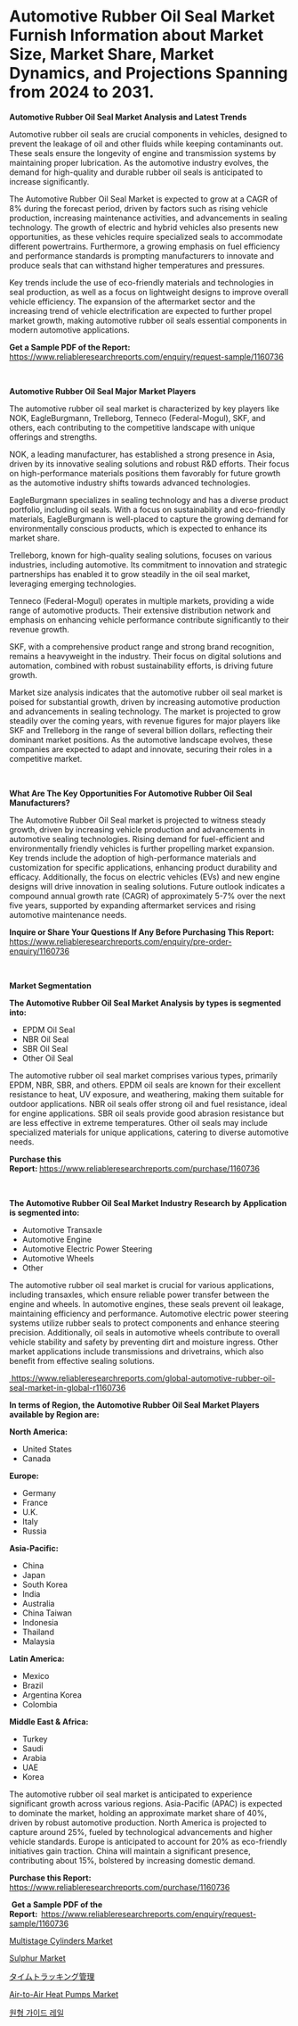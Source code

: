 <p><h1>Automotive Rubber Oil Seal Market Furnish Information about Market Size, Market Share, Market Dynamics, and Projections Spanning from 2024 to 2031.</h1></p><p><strong>Automotive Rubber Oil Seal Market Analysis and Latest Trends</strong></p>
<p><p>Automotive rubber oil seals are crucial components in vehicles, designed to prevent the leakage of oil and other fluids while keeping contaminants out. These seals ensure the longevity of engine and transmission systems by maintaining proper lubrication. As the automotive industry evolves, the demand for high-quality and durable rubber oil seals is anticipated to increase significantly.</p><p>The Automotive Rubber Oil Seal Market is expected to grow at a CAGR of 8% during the forecast period, driven by factors such as rising vehicle production, increasing maintenance activities, and advancements in sealing technology. The growth of electric and hybrid vehicles also presents new opportunities, as these vehicles require specialized seals to accommodate different powertrains. Furthermore, a growing emphasis on fuel efficiency and performance standards is prompting manufacturers to innovate and produce seals that can withstand higher temperatures and pressures.</p><p>Key trends include the use of eco-friendly materials and technologies in seal production, as well as a focus on lightweight designs to improve overall vehicle efficiency. The expansion of the aftermarket sector and the increasing trend of vehicle electrification are expected to further propel market growth, making automotive rubber oil seals essential components in modern automotive applications.</p></p>
<p><strong>Get a Sample PDF of the Report:&nbsp;</strong> <a href="https://www.reliableresearchreports.com/enquiry/request-sample/1160736">https://www.reliableresearchreports.com/enquiry/request-sample/1160736</a></p>
<p>&nbsp;</p>
<p><strong>Automotive Rubber Oil Seal Major Market Players</strong></p>
<p><p>The automotive rubber oil seal market is characterized by key players like NOK, EagleBurgmann, Trelleborg, Tenneco (Federal-Mogul), SKF, and others, each contributing to the competitive landscape with unique offerings and strengths. </p><p>NOK, a leading manufacturer, has established a strong presence in Asia, driven by its innovative sealing solutions and robust R&D efforts. Their focus on high-performance materials positions them favorably for future growth as the automotive industry shifts towards advanced technologies.</p><p>EagleBurgmann specializes in sealing technology and has a diverse product portfolio, including oil seals. With a focus on sustainability and eco-friendly materials, EagleBurgmann is well-placed to capture the growing demand for environmentally conscious products, which is expected to enhance its market share.</p><p>Trelleborg, known for high-quality sealing solutions, focuses on various industries, including automotive. Its commitment to innovation and strategic partnerships has enabled it to grow steadily in the oil seal market, leveraging emerging technologies.</p><p>Tenneco (Federal-Mogul) operates in multiple markets, providing a wide range of automotive products. Their extensive distribution network and emphasis on enhancing vehicle performance contribute significantly to their revenue growth.</p><p>SKF, with a comprehensive product range and strong brand recognition, remains a heavyweight in the industry. Their focus on digital solutions and automation, combined with robust sustainability efforts, is driving future growth.</p><p>Market size analysis indicates that the automotive rubber oil seal market is poised for substantial growth, driven by increasing automotive production and advancements in sealing technology. The market is projected to grow steadily over the coming years, with revenue figures for major players like SKF and Trelleborg in the range of several billion dollars, reflecting their dominant market positions. As the automotive landscape evolves, these companies are expected to adapt and innovate, securing their roles in a competitive market.</p></p>
<p>&nbsp;</p>
<p><strong>What Are The Key Opportunities For Automotive Rubber Oil Seal Manufacturers?</strong></p>
<p><p>The Automotive Rubber Oil Seal market is projected to witness steady growth, driven by increasing vehicle production and advancements in automotive sealing technologies. Rising demand for fuel-efficient and environmentally friendly vehicles is further propelling market expansion. Key trends include the adoption of high-performance materials and customization for specific applications, enhancing product durability and efficacy. Additionally, the focus on electric vehicles (EVs) and new engine designs will drive innovation in sealing solutions. Future outlook indicates a compound annual growth rate (CAGR) of approximately 5-7% over the next five years, supported by expanding aftermarket services and rising automotive maintenance needs.</p></p>
<p><strong>Inquire or Share Your Questions If Any Before Purchasing This Report:</strong> <a href="https://www.reliableresearchreports.com/enquiry/pre-order-enquiry/1160736">https://www.reliableresearchreports.com/enquiry/pre-order-enquiry/1160736</a></p>
<p>&nbsp;</p>
<p><strong>Market Segmentation</strong></p>
<p><strong>The Automotive Rubber Oil Seal Market Analysis by types is segmented into:</strong></p>
<p><ul><li>EPDM Oil Seal</li><li>NBR Oil Seal</li><li>SBR Oil Seal</li><li>Other Oil Seal</li></ul></p>
<p><p>The automotive rubber oil seal market comprises various types, primarily EPDM, NBR, SBR, and others. EPDM oil seals are known for their excellent resistance to heat, UV exposure, and weathering, making them suitable for outdoor applications. NBR oil seals offer strong oil and fuel resistance, ideal for engine applications. SBR oil seals provide good abrasion resistance but are less effective in extreme temperatures. Other oil seals may include specialized materials for unique applications, catering to diverse automotive needs.</p></p>
<p><strong>Purchase this Report:&nbsp;</strong><a href="https://www.reliableresearchreports.com/purchase/1160736">https://www.reliableresearchreports.com/purchase/1160736</a></p>
<p>&nbsp;</p>
<p><strong>The Automotive Rubber Oil Seal Market Industry Research by Application is segmented into:</strong></p>
<p><ul><li>Automotive Transaxle</li><li>Automotive Engine</li><li>Automotive Electric Power Steering</li><li>Automotive Wheels</li><li>Other</li></ul></p>
<p><p>The automotive rubber oil seal market is crucial for various applications, including transaxles, which ensure reliable power transfer between the engine and wheels. In automotive engines, these seals prevent oil leakage, maintaining efficiency and performance. Automotive electric power steering systems utilize rubber seals to protect components and enhance steering precision. Additionally, oil seals in automotive wheels contribute to overall vehicle stability and safety by preventing dirt and moisture ingress. Other market applications include transmissions and drivetrains, which also benefit from effective sealing solutions.</p></p>
<p><a href="https://www.reliableresearchreports.com/global-automotive-rubber-oil-seal-market-in-global-r1160736">&nbsp;https://www.reliableresearchreports.com/global-automotive-rubber-oil-seal-market-in-global-r1160736</a></p>
<p><strong>In terms of Region, the Automotive Rubber Oil Seal Market Players available by Region are:</strong></p>
<p>
    <p> <strong> North America: </strong>
        <ul>
            <li>United States</li>
            <li>Canada</li>
        </ul>
        </p> 
    <p> <strong> Europe: </strong>
        <ul>
            <li>Germany</li>
            <li>France</li>
            <li>U.K.</li>
            <li>Italy</li>
            <li>Russia</li>
        </ul>
        </p> 
    <p> <strong> Asia-Pacific: </strong>
        <ul>
            <li>China</li>
            <li>Japan</li>
            <li>South Korea</li>
            <li>India</li>
            <li>Australia</li>
            <li>China Taiwan</li>
            <li>Indonesia</li>
            <li>Thailand</li>
            <li>Malaysia</li>
        </ul>
        </p> 
    <p> <strong> Latin America: </strong>
        <ul>
            <li>Mexico</li>
            <li>Brazil</li>
            <li>Argentina Korea</li>
            <li>Colombia</li>
        </ul>
        </p> 
    <p> <strong> Middle East & Africa: </strong>
        <ul>
            <li>Turkey</li>
            <li>Saudi</li>
            <li>Arabia</li>
            <li>UAE</li>
            <li>Korea</li>
        </ul>
    </p>
    </p>
<p><p>The automotive rubber oil seal market is anticipated to experience significant growth across various regions. Asia-Pacific (APAC) is expected to dominate the market, holding an approximate market share of 40%, driven by robust automotive production. North America is projected to capture around 25%, fueled by technological advancements and higher vehicle standards. Europe is anticipated to account for 20% as eco-friendly initiatives gain traction. China will maintain a significant presence, contributing about 15%, bolstered by increasing domestic demand.</p></p>
<p><strong>Purchase this Report: </strong><a href="https://www.reliableresearchreports.com/purchase/1160736">https://www.reliableresearchreports.com/purchase/1160736</a></p>
<p>&nbsp;<strong>Get a Sample PDF of the Report:&nbsp;&nbsp;</strong><a href="https://www.reliableresearchreports.com/enquiry/request-sample/1160736">https://www.reliableresearchreports.com/enquiry/request-sample/1160736</a></p>
<p><strong></strong></p>
<p><p><a href="https://github.com/AfsanaMia652/Market-Research-Report-List-1/blob/main/multistage-cylinders-market.md">Multistage Cylinders Market</a></p><p><a href="https://www.linkedin.com/pulse/sulphur-industry-sector-new-technologies-market-impact-forecasted-jcvpf?trackingId=kECfGteLSqWRrcYczXwL3g%3D%3D">Sulphur Market</a></p><p><a href="https://medium.com/@shume96/%E6%99%82%E9%96%93%E8%BF%BD%E8%B7%A1%E7%AE%A1%E7%90%86%E5%B8%82%E5%A0%B4-%E3%82%B0%E3%83%AD%E3%83%BC%E3%83%90%E3%83%AB%E3%81%8A%E3%82%88%E3%81%B3%E5%9C%B0%E5%9F%9F%E5%88%86%E6%9E%90-%E5%9C%B0%E5%9F%9F-%E5%9B%BD%E5%88%A5%E5%88%86%E6%9E%90-%E7%AB%B6%E4%BA%89%E7%92%B0%E5%A2%83%E3%81%AB%E7%84%A6%E7%82%B9%E3%82%92%E5%BD%93%E3%81%A6%E3%81%9F%E5%88%86%E6%9E%90%E3%81%A8%E4%BA%88%E6%B8%AC-2024%E5%B9%B4-2031%E5%B9%B4-ae71f67e478b">タイムトラッキング管理</a></p><p><a href="https://github.com/AshikRahman665/Market-Research-Report-List-1/blob/main/air-to-air-heat-pumps-market.md">Air-to-Air Heat Pumps Market</a></p><p><a href="https://medium.com/@samiahussain82/circular-guide-rails-market-%EC%9D%98-%EA%B8%80%EB%A1%9C%EB%B2%8C-%EC%8B%9C%EC%9E%A5-%EA%B0%9C%EC%9A%94%EB%8A%94-%EC%A0%84-%EC%84%B8%EA%B3%84-%EB%B0%8F-%EC%A3%BC%EC%9A%94-%EC%8B%9C%EC%9E%A5%EC%9D%98-%EC%82%B0%EC%97%85%EC%97%90-%EC%98%81%ED%96%A5%EC%9D%84-%EB%AF%B8%EC%B9%98%EB%8A%94-%EC%A3%BC%EC%9A%94-%ED%8A%B8%EB%A0%8C%EB%93%9C%EC%97%90-%EB%8C%80%ED%95%9C-%EB%8F%85%ED%8A%B9%ED%95%9C-%EA%B4%80%EC%A0%90%EC%9D%84-%EC%A0%9C%EA%B3%B5%ED%95%A9%EB%8B%88%EB%8B%A4-db8e1ad99326">원형 가이드 레일</a></p></p>